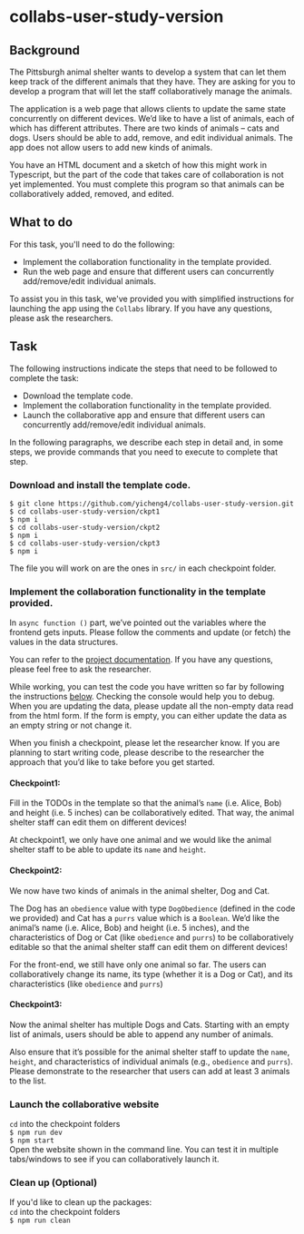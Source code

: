 # collabs-user-study-version
## Background
The Pittsburgh animal shelter wants to develop a system that can let them keep track of the different animals that they have. They are asking for you to develop a program that will let the staff collaboratively manage the animals.

The application is a web page that allows clients to update the same state concurrently on different devices. We’d like to have a list of animals, each of which has different attributes. There are two kinds of animals – cats and dogs. Users should be able to add, remove, and edit individual animals. The app does not allow users to add new kinds of animals.

You have an HTML document and a sketch of how this might work in Typescript, but the part of the code that takes care of collaboration is not yet implemented. You must complete this program so that animals can be collaboratively added, removed, and edited.

## What to do
For this task, you'll need to do the following:  
- Implement the collaboration functionality in the template provided.  
- Run the web page and ensure that different users can concurrently add/remove/edit individual animals.
 
To assist you in this task, we've provided you with simplified instructions for launching the app using the `Collabs` library. If you have any questions, please ask the researchers.
## Task

The following instructions indicate the steps that need to be followed to complete the task:

- Download the template code.  
- Implement the collaboration functionality in the template provided.  
- Launch the collaborative app and ensure that different users can concurrently add/remove/edit individual animals.

In the following paragraphs, we describe each step in detail and, in some steps, we provide commands that you need to execute to complete that step. 
### Download and install the template code.  
  ```
  $ git clone https://github.com/yicheng4/collabs-user-study-version.git
  $ cd collabs-user-study-version/ckpt1
  $ npm i
  $ cd collabs-user-study-version/ckpt2
  $ npm i
  $ cd collabs-user-study-version/ckpt3
  $ npm i
  ```
  The file you will work on are the ones in `src/` in each checkpoint folder.

### Implement the collaboration functionality in the template provided.
   
In `async function ()` part, we’ve pointed out the variables where the frontend gets inputs. Please follow the comments and update (or fetch) the values in the data structures.  

You can refer to the [project documentation](https://collabs.readthedocs.io/en/latest/). If you have any questions, please feel free to ask the researcher.   

While working, you can test the code you have written so far by following the instructions [below](#launch-the-collaborative-website). Checking the console would help you to debug. When you are updating the data, please update all the non-empty data read from the html form. If the form is empty, you can either update the data as an empty string or not change it.  

When you finish a checkpoint, please let the researcher know. If you are planning to start writing code, please describe to the researcher the approach that you’d like to take before you get started.  

#### Checkpoint1:
Fill in the TODOs in the template so that the animal’s `name` (i.e. Alice, Bob) and height (i.e. 5 inches) can be collaboratively edited. That way, the animal shelter staff can edit them on different devices!

At checkpoint1, we only have one animal and we would like the animal shelter staff to be able to update its `name` and `height`.

#### Checkpoint2:
We now have two kinds of animals in the animal shelter, Dog and Cat.

The Dog has an `obedience` value with type `DogObedience` (defined in the code we provided) and Cat has a `purrs` value which is a `Boolean`. We’d like the animal’s name (i.e. Alice, Bob) and height (i.e. 5 inches), and the characteristics of Dog or Cat (like `obedience` and `purrs`) to be collaboratively editable so that the animal shelter staff can edit them on different devices!

For the front-end, we still have only one animal so far. The users can collaboratively change its name, its type (whether it is a Dog or Cat), and its characteristics (like `obedience` and `purrs`)

#### Checkpoint3:
Now the animal shelter has multiple Dogs and Cats. Starting with an empty list of animals, users should be able to append any number of animals. 

Also ensure that it’s possible for the animal shelter staff to update the `name`, `height`, and characteristics of individual animals (e.g., `obedience` and `purrs`). 
Please demonstrate to the researcher that users can add at least 3 animals to the list.

### Launch the collaborative website
`cd` into the checkpoint folders  
`$ npm run dev`  
`$ npm start`  
Open the website shown in the command line. You can test it in multiple tabs/windows to see if you can collaboratively launch it.
 
### Clean up (Optional)
If you'd like to clean up the packages:  
`cd` into the checkpoint folders  
`$ npm run clean`  

